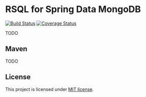RSQL for Spring Data MongoDB
==========================
[![Build Status](https://travis-ci.org/marchev/rsql-mongodb-springdata.png)](https://travis-ci.org/marchev/rsql-mongodb-springdata) [![Coverage Status](https://coveralls.io/repos/marchev/rsql-mongodb-springdata/badge.png?branch=master)](https://coveralls.io/r/marchev/rsql-mongodb-springdata?branch=master)

TODO

Maven
-----

TODO

License
-------

This project is licensed under [MIT license](http://opensource.org/licenses/MIT).
